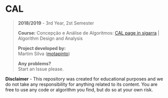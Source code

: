 # CAL

> **2018/2019** - 3rd Year, 2st Semester
>
> **Course:** Concepção e Análise de Algoritmos: [CAL page in sigarra](https://sigarra.up.pt/feup/en/ucurr_geral.ficha_uc_view?pv_ocorrencia_id=436441) | Algorithm Design and Analysis
>
> **Project developed by:**\
> Martim Silva ([motapinto](https://github.com/motapinto))
>
> **Any problems?**\
> Start an Issue please.

**Disclaimer** - This repository was created for educational purposes and we do not take any responsibility for anything related to its content. You are free to use any code or algorithm you find, but do so at your own risk.
